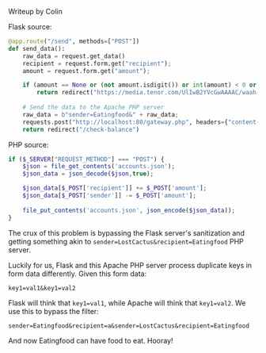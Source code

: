Writeup by Colin

Flask source:
```python
@app.route("/send", methods=["POST"])
def send_data():
    raw_data = request.get_data()
    recipient = request.form.get("recipient");
    amount = request.form.get("amount");

    if (amount == None or (not amount.isdigit()) or int(amount) < 0 or recipient == None or recipient == "Eatingfood"):
        return redirect("https://media.tenor.com/UlIwB2YVcGwAAAAC/waah-waa.gif")
    
    # Send the data to the Apache PHP server
    raw_data = b"sender=Eatingfood&" + raw_data;
    requests.post("http://localhost:80/gateway.php", headers={"content-type": request.headers.get("content-type")}, data=raw_data)
    return redirect("/check-balance")
```

PHP source:
```php
if ($_SERVER["REQUEST_METHOD"] === "POST") {
    $json = file_get_contents('accounts.json');
    $json_data = json_decode($json,true);

    $json_data[$_POST['recipient']] += $_POST['amount'];
    $json_data[$_POST['sender']] -= $_POST['amount'];
    
    file_put_contents('accounts.json', json_encode($json_data));
}
```

The crux of this problem is bypassing the Flask server's sanitization and getting something akin to `sender=LostCactus&recipient=Eatingfood` PHP server.

Luckily for us, Flask and this Apache PHP server process duplicate keys in form data differently.
Given this form data:
```
key1=val1&key1=val2
```
Flask will think that `key1=val1`, while Apache will think that `key1=val2`.
We use this to bypass the filter:

`sender=Eatingfood&recipient=a&sender=LostCactus&recipient=Eatingfood`

And now Eatingfood can have food to eat. Hooray!

